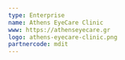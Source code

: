 ```yaml
---
type: Enterprise
name: Athens EyeCare Clinic
www: https://athenseyecare.gr
logo: athens-eyecare-clinic.png
partnercode: mdit
--- 
```

